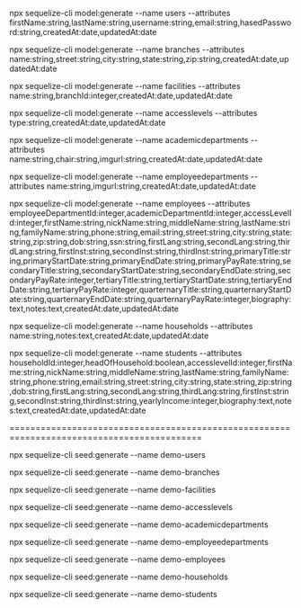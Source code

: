 
npx sequelize-cli model:generate --name users --attributes firstName:string,lastName:string,username:string,email:string,hasedPassword:string,createdAt:date,updatedAt:date

npx sequelize-cli model:generate --name branches --attributes name:string,street:string,city:string,state:string,zip:string,createdAt:date,updatedAt:date

npx sequelize-cli model:generate --name facilities --attributes name:string,branchId:integer,createdAt:date,updatedAt:date

npx sequelize-cli model:generate --name accesslevels --attributes type:string,createdAt:date,updatedAt:date

npx sequelize-cli model:generate --name academicdepartments --attributes name:string,chair:string,imgurl:string,createdAt:date,updatedAt:date

npx sequelize-cli model:generate --name employeedepartments --attributes name:string,imgurl:string,createdAt:date,updatedAt:date

npx sequelize-cli model:generate --name employees --attributes employeeDepartmentId:integer,academicDepartmentId:integer,accessLevelId:integer,firstName:string,nickName:string,middleName:string,lastName:string,familyName:string,phone:string,email:string,street:string,city:string,state:string,zip:string,dob:string,ssn:string,firstLang:string,secondLang:string,thirdLang:string,firstInst:string,secondInst:string,thirdInst:string,primaryTitle:string,primaryStartDate:string,primaryEndDate:string,primaryPayRate:string,secondaryTitle:string,secondaryStartDate:string,secondaryEndDate:string,secondaryPayRate:integer,tertiaryTitle:string,tertiaryStartDate:string,tertiaryEndDate:string,tertiaryPayRate:integer,quarternaryTitle:string,quarternaryStartDate:string,quarternaryEndDate:string,quarternaryPayRate:integer,biography:text,notes:text,createdAt:date,updatedAt:date

npx sequelize-cli model:generate --name households --attributes name:string,notes:text,createdAt:date,updatedAt:date

npx sequelize-cli model:generate --name students --attributes householdId:integer,headOfHousehold:boolean,accesslevelId:integer,firstName:string,nickName:string,middleName:string,lastName:string,familyName:string,phone:string,email:string,street:string,city:string,state:string,zip:string,dob:string,firstLang:string,secondLang:string,thirdLang:string,firstInst:string,secondInst:string,thirdInst:string,yearlyIncome:integer,biography:text,notes:text,createdAt:date,updatedAt:date

===========================================================================================

npx sequelize-cli seed:generate --name demo-users

npx sequelize-cli seed:generate --name demo-branches

npx sequelize-cli seed:generate --name demo-facilities

npx sequelize-cli seed:generate --name demo-accesslevels

npx sequelize-cli seed:generate --name demo-academicdepartments

npx sequelize-cli seed:generate --name demo-employeedepartments

npx sequelize-cli seed:generate --name demo-employees

npx sequelize-cli seed:generate --name demo-households

npx sequelize-cli seed:generate --name demo-students

